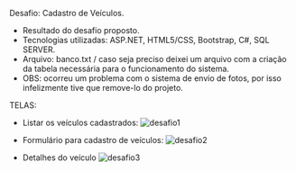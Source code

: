 Desafio: Cadastro de Veículos.

- Resultado do desafio proposto.
- Tecnologias utilizadas: ASP.NET, HTML5/CSS, Bootstrap, C#, SQL SERVER.
- Arquivo: banco.txt / caso seja preciso deixei um arquivo com a criação da tabela necessária para o funcionamento do sistema.
- OBS: ocorreu um problema com o sistema de envio de fotos, por isso infelizmente tive que remove-lo do projeto.

TELAS:
- Listar os veículos cadastrados:
![desafio1](https://github.com/pwxdro/desafio-asp.net/assets/112813485/47a7b20a-9d60-4cf5-91ea-20e6bd8dcca1)

- Formulário para cadastro de veículos:
![desafio2](https://github.com/pwxdro/desafio-asp.net/assets/112813485/30511570-ba73-4557-84f9-13d6ed998615)

- Detalhes do veículo
![desafio3](https://github.com/pwxdro/desafio-asp.net/assets/112813485/a7893fc8-a404-4d28-a650-a8fe41c40dc2)


